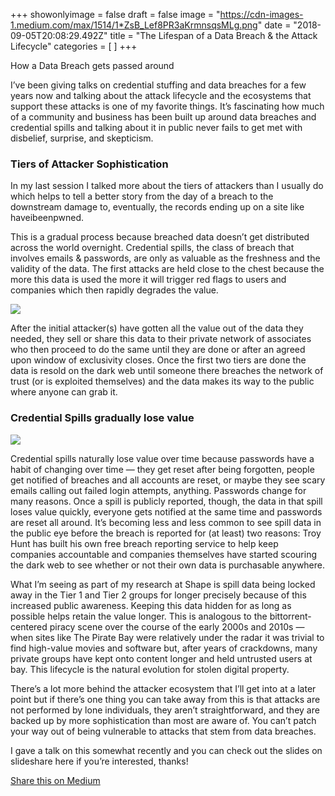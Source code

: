 +++
showonlyimage = false
draft = false
image = "https://cdn-images-1.medium.com/max/1514/1*ZsB_Lef8PR3aKrmnsqsMLg.png"
date = "2018-09-05T20:08:29.492Z"
title = "The Lifespan of a Data Breach & the Attack Lifecycle"
categories = [ ]
+++




<span class=subtitle>How a Data Breach gets passed around</span>


<!--more-->

I’ve been giving talks on credential stuffing and data breaches for a few years now and talking about the attack lifecycle and the ecosystems that support these attacks is one of my favorite things. It’s fascinating how much of a community and business has been built up around data breaches and credential spills and talking about it in public never fails to get met with disbelief, surprise, and skepticism.


### Tiers of Attacker Sophistication


In my last session I talked more about the tiers of attackers than I usually do which helps to tell a better story from the day of a breach to the downstream damage to, eventually, the records ending up on a site like haveibeenpwned.


This is a gradual process because breached data doesn’t get distributed across the world overnight. Credential spills, the class of breach that involves emails & passwords, are only as valuable as the freshness and the validity of the data. The first attacks are held close to the chest because the more this data is used the more it will trigger red flags to users and companies which then rapidly degrades the value.

<img style='max-width:100%;' src="https://cdn-images-1.medium.com/max/1514/1*ZsB_Lef8PR3aKrmnsqsMLg.png">

After the initial attacker(s) have gotten all the value out of the data they needed, they sell or share this data to their private network of associates who then proceed to do the same until they are done or after an agreed upon window of exclusivity closes. Once the first two tiers are done the data is resold on the dark web until someone there breaches the network of trust (or is exploited themselves) and the data makes its way to the public where anyone can grab it.


### Credential Spills gradually lose value

<img style='max-width:100%;' src="https://cdn-images-1.medium.com/max/1856/1*UiHHyuru8uJXhrPSIrc-tg.png">

Credential spills naturally lose value over time because passwords have a habit of changing over time — they get reset after being forgotten, people get notified of breaches and all accounts are reset, or maybe they see scary emails calling out failed login attempts, anything. Passwords change for many reasons. Once a spill is publicly reported, though, the data in that spill loses value quickly, everyone gets notified at the same time and passwords are reset all around. It’s becoming less and less common to see spill data in the public eye before the breach is reported for (at least) two reasons: Troy Hunt has built his own free breach reporting service to help keep companies accountable and companies themselves have started scouring the dark web to see whether or not their own data is purchasable anywhere.


What I’m seeing as part of my research at Shape is spill data being locked away in the Tier 1 and Tier 2 groups for longer precisely because of this increased public awareness. Keeping this data hidden for as long as possible helps retain the value longer. This is analogous to the bittorrent-centered piracy scene over the course of the early 2000s and 2010s — when sites like The Pirate Bay were relatively under the radar it was trivial to find high-value movies and software but, after years of crackdowns, many private groups have kept onto content longer and held untrusted users at bay. This lifecycle is the natural evolution for stolen digital property.


There’s a lot more behind the attacker ecosystem that I’ll get into at a later point but if there’s one thing you can take away from this is that attacks are not performed by lone individuals, they aren’t straightforward, and they are backed up by more sophistication than most are aware of. You can’t patch your way out of being vulnerable to attacks that stem from data breaches.


I gave a talk on this somewhat recently and you can check out the slides on slideshare here if you’re interested, thanks!


[Share this on Medium](https://medium.com/@jsoverson/the-lifespan-of-a-data-breach-fac810841b10)
